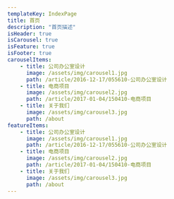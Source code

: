 ```yaml
---
templateKey: IndexPage
title: 首页
description: "首页描述"
isHeader: true
isCarousel: true
isFeature: true
isFooter: true
carouselItems:
    - title: 公司办公室设计
      image: /assets/img/carousel1.jpg
      path: /article/2016-12-17/055610-公司办公室设计
    - title: 电商项目
      image: /assets/img/carousel2.jpg
      path: /article/2017-01-04/150410-电商项目
    - title: 关于我们
      image: /assets/img/carousel3.jpg
      path: /about
featureItems:
    - title: 公司办公室设计
      image: /assets/img/carousel1.jpg
      path: /article/2016-12-17/055610-公司办公室设计
    - title: 电商项目
      image: /assets/img/carousel2.jpg
      path: /article/2017-01-04/150410-电商项目
    - title: 关于我们
      image: /assets/img/carousel3.jpg
      path: /about
---
```

